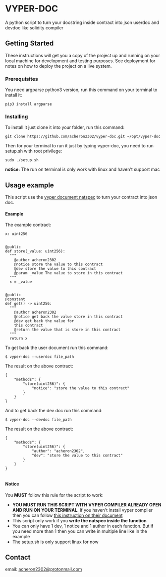 # VYPER-DOC

A python script to turn your docstring inside contract into json userdoc and devdoc like solidity compiler

## Getting Started

These instructions will get you a copy of the project up and running on your local machine for development and testing purposes. See deployment for notes on how to deploy the project on a live system.

### Prerequisites
You need argparse python3 version, run this command on your terminal to install it:
```
pip3 install argparse
```

### Installing

To install it just clone it into your folder, run this command:
```
git clone https://github.com/acheron2302/vyper-doc.git ~/opt/vyper-doc
```

Then for your terminal to run it just by typing vyper-doc, you need to run setup.sh with root privilege:
```
sudo ./setup.sh
```
**notice:** The run on terminal is only work with linux and haven't support mac

## Usage example

This script use the [vyper document natspec](https://vyper.readthedocs.io/en/latest/structure-of-a-contract.html#natspec-metadata) to turn your contract into json doc.

#### Example
The example contract:
```
x: uint256


@public
def store(_value: uint256):
  """
    @author acheron2302
    @notice store the value to this contract
    @dev store the value to this contract
    @param _value The value to store in this contract
  """
  x = _value


@public
@constant
def get() -> uint256:
  """
    @author acheron2302
    @notice get back the value store in this contract
    @dev get back the value for 
    this contract
    @return the value that is store in this contract
  """
  return x

```

To get back the user document run this command:
```
$ vyper-doc --userdoc file_path
```
The result on the above contract:
```
{
    "methods": {
        "store(uint256)": {
            "notice": "store the value to this contract"
        }
    }
}

```
And to get back the dev doc run this command:
```
$ vyper-doc --devdoc file_path
```

The result on the above contract:
```
{
    "methods": {
        "store(uint256)": {
            "author": "acheron2302",
            "dev": "store the value to this contract"
        }
    }
}


```

#### Notice
You **MUST** follow this rule for the script to work:
* **YOU MUST RUN THIS SCRIPT WITH VYPER COMPILER ALREADY OPEN AND RUN ON YOUR TERMINAL**. If you haven't install vyper compiler then you can follow [this instruction on their document](https://vyper.readthedocs.io/en/latest/installing-vyper.html)
* This script only work if you **write the natspec inside the function**
* You can only have 1 dev, 1 notice and 1 author in each function. But if you need more than 1 then you can write in multiple line like in the example
* The setup.sh is only support linux for now

## Contact
email: acheron2302@protonmail.com
